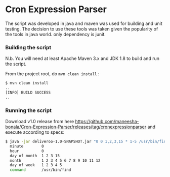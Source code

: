 # Cron Expression Parser



The script was developed in java and maven was used for building and unit testing.
The decision to use these tools was taken given the popularity of the tools in java world. 
only dependency is junit. 


### Building the script
N.b. You will need at least Apache Maven 3.x and JDK 1.8 to build and run the script. 

From the project root, do `mvn clean install` :
```bash
$ mvn clean install
..
[INFO] BUILD SUCCESS
..
```

### Running the script
Download v1.0 release from here https://github.com/maneesha-bonala/Cron-Expression-Parser/releases/tag/cronexpressionparser and execute according to specs:

```bash
$ java -jar deliveroo-1.0-SNAPSHOT.jar "0 0 1,2,3,15 * 1-5 /usr/bin/find"
  minute        0
  hour          0
  day of month  1 2 3 15
  month         1 2 3 4 5 6 7 8 9 10 11 12
  day of week   1 2 3 4 5
  command       /usr/bin/find
```


